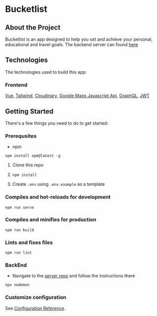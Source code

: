 # Bucketlist

## About the Project

Bucketlist is an app designed to help you set and achieve your personal, educational and travel goals.
The backend server can found [here](https://github.com/FenderStrat85/Bucketlist-server)

## Technologies

The technologies used to build this app:

### Frontend

[Vue](https://vuejs.org/), [Tailwind](https://tailwindcss.com/), [Cloudinary](http://cloudinary.com/), [Google Maps Javascript Api](https://developers.google.com/maps), [GraphQL](https://graphql.org/), [JWT](https://jwt.io/)

## Getting Started

There's a few things you need to do to get started:

### Prerequsites

- npm

```
npm install npm@latest -g
```

1. Clone this repo

2. `npm install`

3. Create `.env` using `.env.example` as a template

### Compiles and hot-reloads for development

```
npm run serve
```

### Compiles and minifies for production

```
npm run build
```

### Lints and fixes files

```
npm run lint
```

### BackEnd

- Navigate to the [server repo](https://github.com/FenderStrat85/Bucketlist-server) and follow the instructions there

```
npx nodemon
```

### Customize configuration

See [Configuration Reference](https://cli.vuejs.org/config/).
